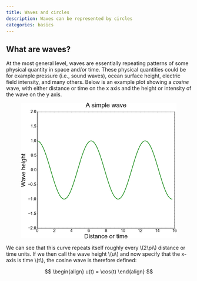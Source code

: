 ```yaml
---
title: Waves and circles
description: Waves can be represented by circles
categories: basics
---
```


<script type="text/javascript" async
  src="https://cdn.mathjax.org/mathjax/latest/MathJax.js?config=TeX-MML-AM_CHTML">
</script>

## What are waves?

At the most general level, waves are essentially repeating patterns of some physical quantity in space and/or time. These physical quantities could be for example pressure (i.e., sound waves), ocean surface height, electric field intensity, and many others. Below is an example plot showing a *cosine* wave, with either distance or time on the x axis and the height or intensity of the wave on the y axis.

<figure><center>
  <img width="550" src="/assets/simple_wave.png"/>
</center></figure>


We can see that this curve repeats itself roughly every \\(2\pi\\) distance or time units. If we then call the wave height \\(u\\) and now specify that the x-axis is time \\(t\\), the cosine wave is therefore defined:

$$
\begin{align}
u(t) = \cos(t)
\end{align}
$$
